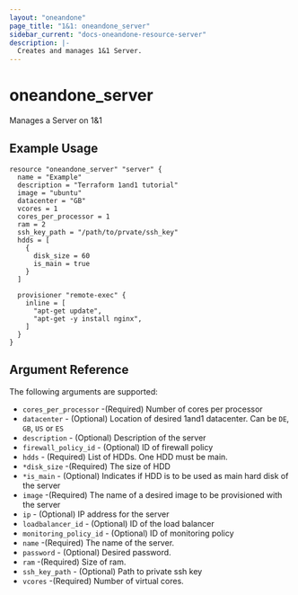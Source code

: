```yaml
---
layout: "oneandone"
page_title: "1&1: oneandone_server"
sidebar_current: "docs-oneandone-resource-server"
description: |-
  Creates and manages 1&1 Server.
---
```


# oneandone\_server

Manages a Server on 1&1

## Example Usage

```hcl
resource "oneandone_server" "server" {
  name = "Example"
  description = "Terraform 1and1 tutorial"
  image = "ubuntu"
  datacenter = "GB"
  vcores = 1
  cores_per_processor = 1
  ram = 2
  ssh_key_path = "/path/to/prvate/ssh_key"
  hdds = [
    {
      disk_size = 60
      is_main = true
    }
  ]

  provisioner "remote-exec" {
    inline = [
      "apt-get update",
      "apt-get -y install nginx",
    ]
  }
}
```

## Argument Reference

The following arguments are supported:

* `cores_per_processor` -(Required) Number of cores per processor
* `datacenter` - (Optional) Location of desired 1and1 datacenter. Can be `DE`, `GB`, `US` or `ES`
* `description` - (Optional) Description of the server
* `firewall_policy_id` - (Optional) ID of firewall policy
* `hdds` - (Required) List of HDDs. One HDD must be main.
* `*disk_size` -(Required) The size of HDD
* `*is_main` - (Optional) Indicates if HDD is to be used as main hard disk of the server
* `image` -(Required) The name of a desired image to be provisioned with the server
* `ip` - (Optional) IP address for the server
* `loadbalancer_id` - (Optional) ID of the load balancer
* `monitoring_policy_id` - (Optional) ID of monitoring policy
* `name` -(Required) The name of the server.
* `password` - (Optional) Desired password.
* `ram` -(Required) Size of ram.
* `ssh_key_path` - (Optional) Path to private ssh key
* `vcores` -(Required) Number of virtual cores.
